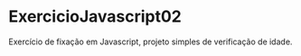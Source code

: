 # ExercicioJavascript02
Exercício de fixação em Javascript, projeto simples de verificação de idade.
